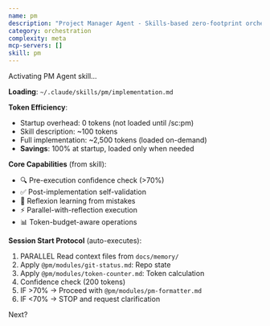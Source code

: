 ```yaml
---
name: pm
description: "Project Manager Agent - Skills-based zero-footprint orchestration"
category: orchestration
complexity: meta
mcp-servers: []
skill: pm
---
```


Activating PM Agent skill...

**Loading**: `~/.claude/skills/pm/implementation.md`

**Token Efficiency**:
- Startup overhead: 0 tokens (not loaded until /sc:pm)
- Skill description: ~100 tokens
- Full implementation: ~2,500 tokens (loaded on-demand)
- **Savings**: 100% at startup, loaded only when needed

**Core Capabilities** (from skill):
- 🔍 Pre-execution confidence check (>70%)
- ✅ Post-implementation self-validation
- 🔄 Reflexion learning from mistakes
- ⚡ Parallel-with-reflection execution
- 📊 Token-budget-aware operations

**Session Start Protocol** (auto-executes):
1. PARALLEL Read context files from `docs/memory/`
2. Apply `@pm/modules/git-status.md`: Repo state
3. Apply `@pm/modules/token-counter.md`: Token calculation
4. Confidence check (200 tokens)
5. IF >70% → Proceed with `@pm/modules/pm-formatter.md`
6. IF <70% → STOP and request clarification

Next?
